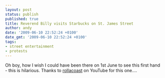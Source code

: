 ```yaml
---
layout: post
status: publish
published: true
title: Reverend Billy visits Starbucks on St. James Street
author: andy
date: '2009-06-10 22:52:24 +0100'
date_gmt: '2009-06-10 22:52:24 +0100'
tags:
- street entertainment
- protests
---
```

Oh boy, how I wish I could have been there on 1st June to see this first hand - this is hilarious. Thanks to <a href="http://www.youtube.com/user/rollacoast" target="_blank">rollacoast</a> on YouTube for this one....

<object width="425" height="344"><param name="movie" value="http://www.youtube.com/v/uGk9vjqmaaQ&hl=en&fs=1&"></param><param name="allowFullScreen" value="true"></param><param name="allowscriptaccess" value="always"></param><embed src="http://www.youtube.com/v/uGk9vjqmaaQ&hl=en&fs=1&" type="application/x-shockwave-flash" allowscriptaccess="always" allowfullscreen="true" width="425" height="344"></embed></object>
